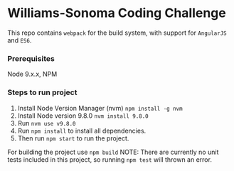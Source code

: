 # Williams-Sonoma Coding Challenge
This repo contains `webpack` for the build system, with support for `AngularJS` and `ES6`.

### Prerequisites
Node 9.x.x, NPM

### Steps to run project
1. Install Node Version Manager (nvm) `npm install -g nvm`
2. Install Node version 9.8.0 `nvm install 9.8.0`
3. Run `nvm use v9.8.0`
4. Run `npm install` to install all dependencies.
5. Then run `npm start` to run the project.

For building the project use `npm build`
NOTE: There are currently no unit tests included in this project, so running `npm test` will thrown an error.